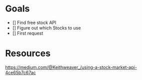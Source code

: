 # Goals
- [] Find free stock API
- [] Figure out which Stocks to use
- [] First request


# Resources
https://medium.com/@Keithweaver_/using-a-stock-market-api-4ce65b7c67ac
